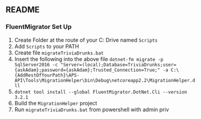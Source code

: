 ## README

### FluentMigrator Set Up
1. Create Folder at the route of your C: Drive named `Scripts`
1. Add `Scripts` to your PATH
1. Create file `migrateTriviaDrunks.bat`
1. Insert the following into the above file `dotnet-fm migrate -p SqlServer2016 -c "Server=(local);Database=TriviaDrunks;user={askAdam};password={askAdam};Trusted_Connection=True;" -a C:\{AddRestOfYourPath}\APS-API\Tools\MigrationHelper\bin\Debug\netcoreapp2.2\MigrationHelper.dll`
1. `dotnet tool install --global FluentMigrator.DotNet.Cli --version 3.2.1`
1. Build the `MigrationHelper` project
1. Run `migrateTriviaDrunks.bat` from powershell with admin priv